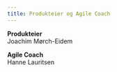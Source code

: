 ```yaml
---
title: Produkteier og Agile Coach
---
```


**Produkteier**  
Joachim Mørch-Eidem

**Agile Coach**  
Hanne Lauritsen
